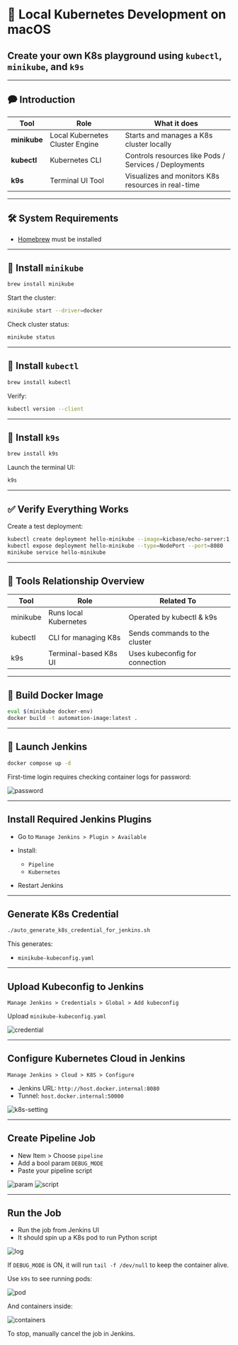 # 🚀 Local Kubernetes Development on macOS

## Create your own K8s playground using `kubectl`, `minikube`, and `k9s`

---

## 🗭 Introduction

| Tool         | Role                            | What it does                                          |
| ------------ | ------------------------------- | ----------------------------------------------------- |
| **minikube** | Local Kubernetes Cluster Engine | Starts and manages a K8s cluster locally              |
| **kubectl**  | Kubernetes CLI                  | Controls resources like Pods / Services / Deployments |
| **k9s**      | Terminal UI Tool                | Visualizes and monitors K8s resources in real-time    |

---

## 🛠️ System Requirements

* [Homebrew](https://brew.sh/) must be installed

---

## 🚜 Install `minikube`

```bash
brew install minikube
```

Start the cluster:

```bash
minikube start --driver=docker
```

Check cluster status:

```bash
minikube status
```

---

## 👛 Install `kubectl`

```bash
brew install kubectl
```

Verify:

```bash
kubectl version --client
```

---

## 🐣 Install `k9s`

```bash
brew install k9s
```

Launch the terminal UI:

```bash
k9s
```

---

## ✅ Verify Everything Works

Create a test deployment:

```bash
kubectl create deployment hello-minikube --image=kicbase/echo-server:1.0
kubectl expose deployment hello-minikube --type=NodePort --port=8080
minikube service hello-minikube
```

---

## 🔄 Tools Relationship Overview

| Tool     | Role                  | Related To                     |
| -------- | --------------------- | ------------------------------ |
| minikube | Runs local Kubernetes | Operated by kubectl & k9s      |
| kubectl  | CLI for managing K8s  | Sends commands to the cluster  |
| k9s      | Terminal-based K8s UI | Uses kubeconfig for connection |

---

## 📁 Build Docker Image

```bash
eval $(minikube docker-env)
docker build -t automation-image:latest .
```

---

## 🚀 Launch Jenkins

```bash
docker compose up -d
```

First-time login requires checking container logs for password:

![password](default_password.png)

---

## Install Required Jenkins Plugins

* Go to `Manage Jenkins > Plugin > Available`
* Install:

  * `Pipeline`
  * `Kubernetes`
* Restart Jenkins

---

## Generate K8s Credential

```bash
./auto_generate_k8s_credential_for_jenkins.sh
```

This generates:

* `minikube-kubeconfig.yaml`

---

## Upload Kubeconfig to Jenkins

`Manage Jenkins > Credentials > Global > Add kubeconfig`

Upload `minikube-kubeconfig.yaml`

![credential](credential.png)

---

## Configure Kubernetes Cloud in Jenkins

`Manage Jenkins > Cloud > K8S > Configure`

* Jenkins URL: `http://host.docker.internal:8080`
* Tunnel: `host.docker.internal:50000`

![k8s-setting](k8s_setting.png)

---

## Create Pipeline Job

* New Item > Choose `pipeline`
* Add a bool param `DEBUG_MODE`
* Paste your pipeline script

![param](parameter_setting.png)
![script](pipeline.png)

---

## Run the Job

* Run the job from Jenkins UI
* It should spin up a K8s pod to run Python script

![log](jenkins_log.png)

If `DEBUG_MODE` is ON, it will run `tail -f /dev/null` to keep the container alive.

Use `k9s` to see running pods:

![pod](k9s_pod.png)

And containers inside:

![containers](k9s_containers.png)

To stop, manually cancel the job in Jenkins.
